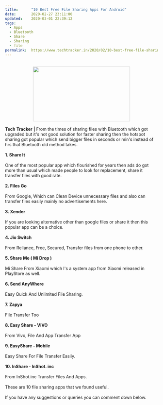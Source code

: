 ```yaml
---
title:		"10 Best Free File Sharing Apps For Android"
date:		2020-02-27 23:11:00
updated:	2020-03-01 22:39:12
tags: 
  - Apps
  - Bluetooth
  - Share
  - Sharing
  - file	
permalink:	https://www.techtracker.in/2020/02/10-best-free-file-sharing-apps-for.html
---
```


<div><br><div class="separator" style="clear: both; text-align: center;"><a href="https://lh3.googleusercontent.com/-e6ZYtrm8bq0/XlvsM1hV_zI/AAAAAAAABMQ/UXHo9tIOMTIZ-Xa_X3EzU-d458zje1xewCLcBGAsYHQ/s1600/IMG_20200301_223639_688.jpg" imageanchor="1" style="margin-left: 1em; margin-right: 1em;"><img src="https://lh3.googleusercontent.com/-e6ZYtrm8bq0/XlvsM1hV_zI/AAAAAAAABMQ/UXHo9tIOMTIZ-Xa_X3EzU-d458zje1xewCLcBGAsYHQ/s1600/IMG_20200301_223639_688.jpg" border="0" data-original-width="1280" data-original-height="720" width="320" height="180"></a></div></div><div><br></div><div><b>Tech</b> <b>Tracker</b> <b>|</b>&nbsp;From the times of sharing files with Bluetooth which got upgraded but it's not good solution for faster sharing then the hotspot sharing got popular which send bigger files in seconds or min's instead of hrs that Bluetooth old method takes.&nbsp;</div><div><br></div><b>1. Share It</b><div><br></div><div>One of the most popular app which flourished for years then ads do got more than usual which made people to look for replacement, share it transfer files with good rate.<br><div><br></div><div><b>2. Files Go</b></div><div><br></div><div>From Google, Which can Clean Device unnecessary files and also can transfer files easily mainly no advertisements here.</div><div><br></div><div><b>3. Xender</b></div><div><br></div><div>If you are looking alternative other than google files or share it then this popular app can be a choice.</div><div><br></div><div><b>4. Jio Switch</b></div><div><br></div><div>From Reliance, Free, Secured, Transfer files from one phone to other.</div><div><br></div><div><b>5. Share Me ( Mi Drop )</b></div><div><br></div><div><div>Mi Share From Xiaomi which I's a system app from Xiaomi released in PlayStore as well.</div></div><div><b><br></b></div><div><b>6. Send AnyWhere</b></div><div><br></div><div>Easy Quick And Unlimited File Sharing.</div><div><br></div><div><b>7. Zapya</b></div><div><br></div><div>File Transfer Too</div><div><br></div><div><b>8. Easy Share - ViVO</b></div><div><br></div><div>From Vivo, File And App Transfer App</div><div><br></div><div><b>9. EasyShare - Mobile&nbsp;</b></div><div><br></div><div>Easy Share For File Transfer Easily.</div><div><br></div><div><b>10. InShare - InShot. inc</b></div></div><div><br></div><div>From InShot.inc Transfer Files And Apps.</div><div><br></div><div>These are 10 file sharing apps that we found useful.</div><div><br></div><div>If you have any suggestions or queries you can comment down below.</div>
<!-- no comments on this post -->